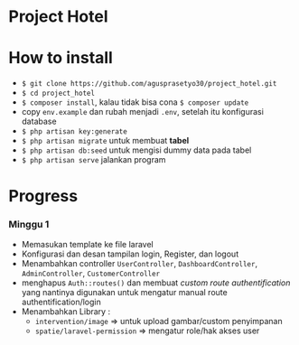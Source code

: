 # Project Hotel

# How to install
   * `$ git clone https://github.com/agusprasetyo30/project_hotel.git`
   * `$ cd project_hotel` 
   * `$ composer install`, kalau tidak bisa cona `$ composer update`
   * copy `env.example` dan rubah menjadi `.env`, setelah itu konfigurasi database
   * `$ php artisan key:generate`
   * `$ php artisan migrate` untuk membuat **tabel**
   * `$ php artisan db:seed` untuk mengisi dummy data pada tabel
   * `$ php artisan serve` jalankan program

# Progress
   ### Minggu 1
   
   - Memasukan template ke file laravel
   - Konfigurasi dan desan tampilan login, Register, dan logout
   - Menambahkan controller `UserController`, `DashboardController`, `AdminController`, `CustomerController`
   - menghapus `Auth::routes()` dan membuat *custom route authentification* yang nantinya digunakan untuk mengatur manual route authentification/login
   - Menambahkan Library : 
     - `intervention/image` => untuk upload gambar/custom penyimpanan
     - `spatie/laravel-permission` => mengatur role/hak akses user